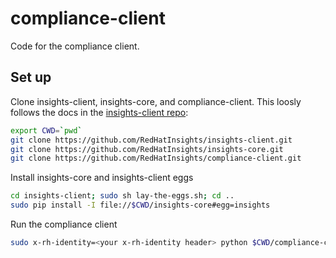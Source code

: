 # compliance-client
Code for the compliance client.

## Set up

Clone insights-client, insights-core, and compliance-client. This loosly follows
the docs in the [insights-client repo](https://github.com/RedHatInsights/insights-client#developer-setup):

```sh
export CWD=`pwd`
git clone https://github.com/RedHatInsights/insights-client.git
git clone https://github.com/RedHatInsights/insights-core.git
git clone https://github.com/RedHatInsights/compliance-client.git
```

Install insights-core and insights-client eggs

```sh
cd insights-client; sudo sh lay-the-eggs.sh; cd ..
sudo pip install -I file://$CWD/insights-core#egg=insights
```

Run the compliance client

```sh
sudo x-rh-identity=<your x-rh-identity header> python $CWD/compliance-client/compliance_client/__init__.py
```
